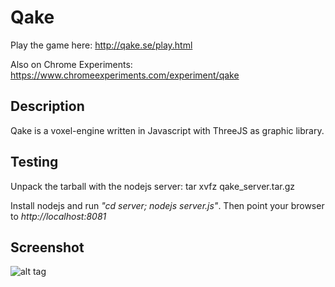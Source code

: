 # Qake
Play the game here: http://qake.se/play.html

Also on Chrome Experiments: https://www.chromeexperiments.com/experiment/qake

## Description
Qake is a voxel-engine written in Javascript with ThreeJS as graphic library.

## Testing

Unpack the tarball with the nodejs server:
    tar xvfz qake_server.tar.gz

Install nodejs and run *"cd server; nodejs server.js"*. Then point your browser to *http://localhost:8081*

## Screenshot
![alt tag](https://raw.github.com/lallassu/Qake/master/screenshot.png)

